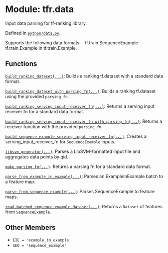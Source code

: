 <div itemscope itemtype="http://developers.google.com/ReferenceObject">
<meta itemprop="name" content="tfr.data" />
<meta itemprop="path" content="Stable" />
<meta itemprop="property" content="EIE"/>
<meta itemprop="property" content="SEQ"/>
</div>

# Module: tfr.data

Input data parsing for tf-ranking library.

Defined in
[`python/data.py`](https://github.com/tensorflow/ranking/tree/master/tensorflow_ranking/python/data.py).

<!-- Placeholder for "Used in" -->

Supports the following data formats: - tf.train.SequenceExample -
tf.train.Example in tf.train.Example.

## Functions

[`build_ranking_dataset(...)`](../tfr/data/build_ranking_dataset.md): Builds a
ranking tf.dataset with a standard data format.

[`build_ranking_dataset_with_parsing_fn(...)`](../tfr/data/build_ranking_dataset_with_parsing_fn.md):
Builds a ranking tf.dataset using the provided `parsing_fn`.

[`build_ranking_serving_input_receiver_fn(...)`](../tfr/data/build_ranking_serving_input_receiver_fn.md):
Returns a serving input receiver fn for a standard data format.

[`build_ranking_serving_input_receiver_fn_with_parsing_fn(...)`](../tfr/data/build_ranking_serving_input_receiver_fn_with_parsing_fn.md):
Returns a receiver function with the provided `parsing_fn`.

[`build_sequence_example_serving_input_receiver_fn(...)`](../tfr/data/build_sequence_example_serving_input_receiver_fn.md):
Creates a serving_input_receiver_fn for `SequenceExample` inputs.

[`libsvm_generator(...)`](../tfr/data/libsvm_generator.md): Parses a
LibSVM-formatted input file and aggregates data points by qid.

[`make_parsing_fn(...)`](../tfr/data/make_parsing_fn.md): Returns a parsing fn
for a standard data format.

[`parse_from_example_in_example(...)`](../tfr/data/parse_from_example_in_example.md):
Parses an ExampleInExample batch to a feature map.

[`parse_from_sequence_example(...)`](../tfr/data/parse_from_sequence_example.md):
Parses SequenceExample to feature maps.

[`read_batched_sequence_example_dataset(...)`](../tfr/data/read_batched_sequence_example_dataset.md):
Returns a `Dataset` of features from `SequenceExample`.

## Other Members

*   `EIE = 'example_in_example'` <a id="EIE"></a>
*   `SEQ = 'sequence_example'` <a id="SEQ"></a>
